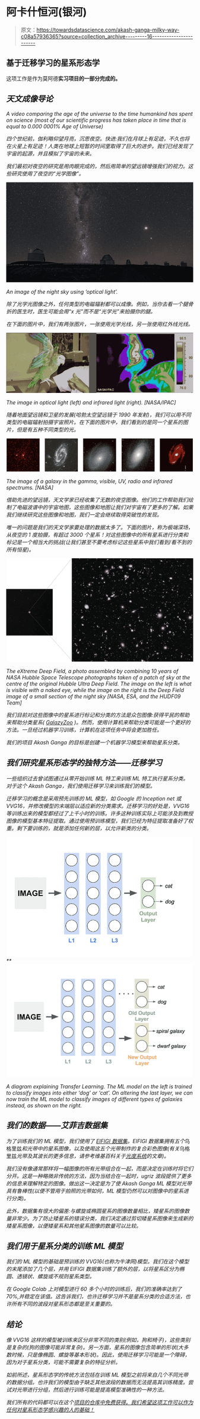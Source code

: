 # 阿卡什恒河(银河)

> 原文：<https://towardsdatascience.com/akash-ganga-milky-way-c08a57936365?source=collection_archive---------16----------------------->

## 基于迁移学习的星系形态学

这项工作是作为莫阿德[](https://www.moad.computer/)**实习项目的一部分完成的。**

## *天文成像导论*

*A video comparing the age of the universe to the time humankind has spent on science (most of our scientific progress has taken place in time that is equal to 0.000 0001% Age of Universe)*

*四个世纪前，伽利略仰望月亮，沉思夜空。快进:我们在月球上有足迹，不久也将在火星上有足迹！人类在地球上短暂的时间里取得了巨大的进步。我们已经发现了宇宙的起源，并且模拟了宇宙的未来。*

*我们最初对夜空的研究是用肉眼完成的，然后用简单的望远镜增强我们的视力。这些研究使用了夜空的“光学图像”。*

*![](img/a68996cfd89e7e46b22b540bcc97f7e9.png)*

*An image of the night sky using ‘optical light’.*

*除了光学光图像之外，任何类型的电磁辐射都可以成像。例如，当你去看一个腿骨折的医生时，医生可能会用“x 光”而不是“光学光”来拍摄你的腿。*

*在下面的图片中，我们有两张图片，一张使用光学光线，另一张使用红外线光线。*

*![](img/e992878c2d67be751dd99374133dd10b.png)*

*The image in optical light (left) and infrared light (right). [NASA/IPAC]*

*随着地面望远镜和卫星的发展(哈勃太空望远镜于 1990 年发射)，我们可以用不同类型的电磁辐射拍摄宇宙照片。在下面的图片中，我们看到的是同一个星系的图片，但是有五种不同类型的光。*

*![](img/b35af15432dc4e6753f962cbb0e0f1b1.png)*

*The image of a galaxy in the gamma, visible, UV, radio and infrared spectrums. [NASA]*

*借助先进的望远镜，天文学家已经收集了无数的夜空图像。他们的工作帮助我们绘制了电磁波谱中的宇宙地图，这些图像和地图让我们对宇宙有了更多的了解。如果我们继续研究这些图像和地图，我们一定会继续取得突破性的发现。*

*唯一的问题是我们的天文学家要处理的数据太多了。下面的图片，称为极端深场，从夜空的 1 度拍摄，有超过 3000 个星系！对这些图像中的所有星系进行分类和标记是一个相当大的挑战(让我们甚至不要考虑标记这些星系中我们看到/看不到的所有恒星)。*

*![](img/e17b68e3cab49d9e66afb7216b6d1663.png)*

*The eXtreme Deep Field, a photo assembled by combining 10 years of NASA Hubble Space Telescope photographs taken of a patch of sky at the centre of the original Hubble Ultra Deep Field. The image on the left is what is visible with a naked eye, while the image on the right is the Deep Field image of a small section of the night sky [NASA, ESA, and the HUDF09 Team]*

*我们目前对这些图像中的星系进行标记和分类的方法是众包图像:获得平民的帮助来帮助分类星系( [GalazyZoo](https://www.zooniverse.org/projects/zookeeper/galaxy-zoo/) )。然而，使用计算机来帮助分类可能是一个更好的方法。一旦经过机器学习训练，计算机在这项任务中将会更加胜任。*

*我们的项目 Akash Ganga 的目标是创建一个机器学习模型来帮助星系分类。*

## *我们研究星系形态学的独特方法——迁移学习*

*一些组织过去曾试图通过从零开始训练 ML 特工来训练 ML 特工执行星系分类。对于这个 Akash Ganga，我们使用迁移学习来训练我们的模型。*

*迁移学习的概念是采用预先训练的 ML 模型，如 Google 的 Inception net 或 VVG16，并修改模型的末端层以适应新的分类需求。迁移学习的好处是，VVG16 等训练出来的模型都经过了上千小时的训练。许多这种训练实际上可能涉及到教授图像的模型基本特征提取。通过使用预训练模型，我们已经为特征提取准备好了权重。剩下要训练的，就是添加任何新的层，以允许新类的分类。*

*![](img/fb5d9846c4cdb37961d20a8144585acb.png)**![](img/ddab8ce53e1cbec0b3adc8486aec74e7.png)*

*A diagram explaining Transfer Learning. The ML model on the left is trained to classify images into either ‘dog’ or ‘cat’. On altering the last layer, we can now train the ML model to classify images of different types of galaxies instead, as shown on the right.*

## *我们的数据——艾菲吉数据集*

*为了训练我们的 ML 模型，我们使用了 [EIFIGI 数据集](https://www.astromatic.net/projects/efigi)。EIFIGI 数据集拥有五个*乌格里兹*和光带中的星系图像，以及使用这五个光带制作的复合彩色图像(有关*乌格里兹*光带及其波长的更多信息，请参考维基百科关于[光度系统](https://en.wikipedia.org/wiki/Photometric_system)的文章)。*

*我们没有像通常那样将一幅图像的所有光带组合在一起，而是决定在训练时将它们分开。这是一种略微非传统的方法，因为当结合在一起时，ugriz 波段提供了更多的信息来理解特定的图像。做出这一决定是为了使 Akash Ganga ML 模型对光带具有鲁棒性(以便不管用于拍照的光带如何，ML 模型仍然可以对图像中的星系进行分类)。*

*此外，数据集有很大的偏差:与螺旋或椭圆星系的图像数量相比，矮星系的图像数量非常少。为了防止矮星系的错误分类，我们决定通过剪切矮星系图像来生成新的矮星系图像，以便矮星系和其他星系图像的数量可以比较。*

## *我们用于星系分类的训练 ML 模型*

*我们的 ML 模型的基础是预训练的 VVG16(也称为牛津网)模型。我们在这个模型的末尾添加了几个层，并用 EIFIGI 数据集训练了额外的层，以将星系区分为椭圆、透镜状、螺旋或不规则星系类型。*

*在 Google Colab 上对模型进行 60 多个小时的训练后，我们的准确率达到了 70%,并稳定在该值。这告诉我们，也许迁移学习并不是星系分类的合适方法，也许所有不同的波段对星系形态都是至关重要的。*

## *结论*

*像 VVG16 这样的模型被训练来区分非常不同的类别(例如，狗和椅子)，这些类别是复杂的(狗的图像可能非常复杂)。另一方面，星系的图像包含简单的形状(大多数时候，只是像椭圆、螺旋等基本形状)。因此，使用迁移学习可能是一个障碍，因为对于星系分类，可能不需要复杂的特征分析。*

*如前所述，星系形态学的传统方法包括在训练 ML 模型之前将来自几个不同光带的数据分组。也许我们的模型由于缺乏其他波段的数据而无法提高其训练精度。尝试对光带进行分组，然后进行训练可能是提高模型准确性的一种方法。*

*我们所有的代码都可以在这个[项目的仓库中免费获得。我们希望这项工作可以作为任何对星系形态学感兴趣的人的基础！](https://github.com/rahulremanan/akash_ganga)*